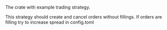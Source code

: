 The crate with example trading strategy.

This strategy should create and cancel orders without fillings.
If orders are filling try to increase spread in config.toml
